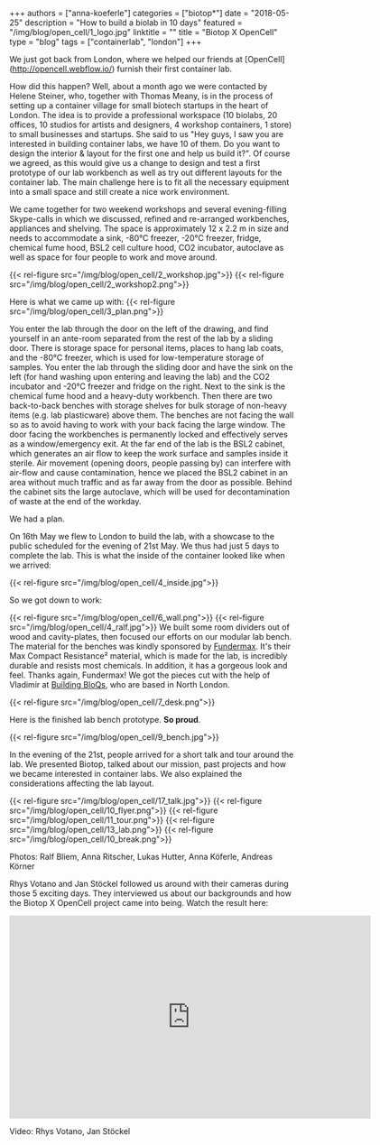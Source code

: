 +++
authors = ["anna-koeferle"]
categories = ["biotop*"]
date = "2018-05-25"
description = "How to build a biolab in 10 days"
featured = "/img/blog/open_cell/1_logo.jpg"
linktitle = ""
title = "Biotop X OpenCell"
type = "blog"
tags = ["containerlab", "london"]
+++

We just got back from London, where we helped our friends at [OpenCell] (http://opencell.webflow.io/) furnish their first container lab.

How did this happen?
Well, about a month ago we were contacted by Helene Steiner, who, together with Thomas Meany, is in the process of setting up a container village for small biotech startups in the heart of London. The idea is to provide a professional workspace (10 biolabs, 20 offices, 10 studios for artists and designers, 4 workshop containers, 1 store) to small businesses and startups. She said to us "Hey guys, I saw you are interested in building container labs, we have 10 of them. Do you want to design the interior & layout for the first one and help us build it?". Of course we agreed, as this would give us a change to design and test a first prototype of our lab workbench as well as try out different layouts for the container lab. The main challenge here is to fit all the necessary equipment into a small space and still create a nice work environment.

We came together for two weekend workshops and several evening-filling Skype-calls in which we discussed, refined and re-arranged workbenches, appliances and shelving. The space is approximately 12 x 2.2 m in size and needs to accommodate a sink, -80°C freezer, -20°C freezer, fridge, chemical fume hood, BSL2 cell culture hood, CO2 incubator, autoclave as well as space for four people to work and move around.

{{< rel-figure src="/img/blog/open_cell/2_workshop.jpg">}}
{{< rel-figure src="/img/blog/open_cell/2_workshop2.png">}}

Here is what we came up with:
{{< rel-figure src="/img/blog/open_cell/3_plan.png">}}

You enter the lab through the door on the left of the drawing, and find yourself in an ante-room separated from the rest of the lab by a sliding door. There is storage space for personal items, places to hang lab coats, and the -80°C freezer, which is used for low-temperature storage of samples. You enter the lab through the sliding door and have the sink on the left (for hand washing upon entering and leaving the lab) and the CO2 incubator and -20°C freezer and fridge on the right. Next to the sink is the chemical fume hood and a heavy-duty workbench. Then there are two back-to-back benches with storage shelves for bulk storage of non-heavy items (e.g. lab plasticware) above them. The benches are not facing the wall so as to avoid having to work with your back facing the large window. The door facing the workbenches is permanently locked and effectively serves as a window/emergency exit. At the far end of the lab is the BSL2 cabinet, which generates an air flow to keep the work surface and samples inside it sterile. Air movement (opening doors, people passing by) can interfere with air-flow and cause contamination, hence we placed the BSL2 cabinet in an area without much traffic and as far away from the door as possible. Behind the cabinet sits the large autoclave, which will be used for decontamination of waste at the end of the workday.

We had a plan.

On 16th May we flew to London to build the lab, with a showcase to the public scheduled for the evening of 21st May. We thus had just 5 days to complete the lab. This is what the inside of the container looked like when we arrived:

{{< rel-figure src="/img/blog/open_cell/4_inside.jpg">}}

So we got down to work:

{{< rel-figure src="/img/blog/open_cell/6_wall.png">}}
{{< rel-figure src="/img/blog/open_cell/4_ralf.jpg">}}
We built some room dividers out of wood and cavity-plates, then focused our efforts on our modular lab bench. The material for the benches was kindly sponsored by [Fundermax](http://www.fundermax.at/). It's their Max Compact Resistance² material, which is made for the lab, is incredibly durable and resists most chemicals. In addition, it has a gorgeous look and feel. Thanks again, Fundermax! We got the pieces cut with the help of Vladimir at [Building BloQs](http://buildingbloqs.com/), who are based in North London.

{{< rel-figure src="/img/blog/open_cell/7_desk.png">}}

Here is the finished lab bench prototype. **So proud**.

{{< rel-figure src="/img/blog/open_cell/9_bench.jpg">}}

In the evening of the 21st, people arrived for a short talk and tour around the lab. We presented Biotop, talked about our mission, past projects and how we became interested in container labs. We also explained the considerations affecting the lab layout.

{{< rel-figure src="/img/blog/open_cell/17_talk.jpg">}}
{{< rel-figure src="/img/blog/open_cell/10_flyer.png">}}
{{< rel-figure src="/img/blog/open_cell/11_tour.png">}}
{{< rel-figure src="/img/blog/open_cell/13_lab.png">}}
{{< rel-figure src="/img/blog/open_cell/10_break.png">}}

Photos: Ralf Bliem, Anna Ritscher, Lukas Hutter, Anna Köferle, Andreas Körner


Rhys Votano and Jan Stöckel followed us around with their cameras during those 5 exciting days. They interviewed us about our backgrounds and how the Biotop X OpenCell project came into being. Watch the result here:

<iframe src="https://player.vimeo.com/video/278735448" width="640" height="360" frameborder="0" allowfullscreen></iframe>

Video: Rhys Votano, Jan Stöckel
